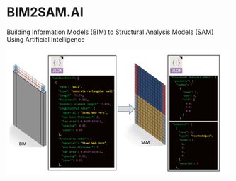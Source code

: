 # BIM2SAM.AI
Building Information Models (BIM) to Structural Analysis Models (SAM) Using Artificial Intelligence

![image](Documents/BIM2SAM.png)
